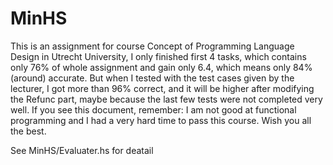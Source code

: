 # MinHS
This is an assignment for course Concept of Programming Language Design in Utrecht University, I only finished first 4 tasks, which contains only 76% of whole assignment and gain only 6.4, which means only 84% (around) accurate. But when I tested with the test cases given by the lecturer, I got more than 96% correct, and it will be higher after modifying the Refunc part, maybe because the last few tests were not completed very well. If you see this document, remember: I am not good at functional programming and I had a very hard time to pass this course. Wish you all the best.

See MinHS/Evaluater.hs for deatail
